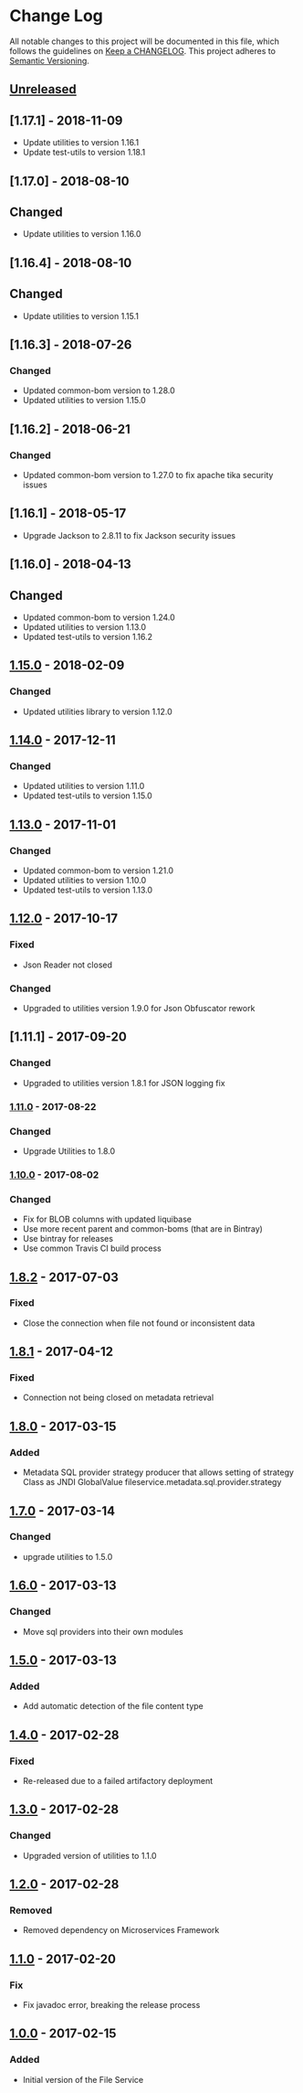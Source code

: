 # Change Log
All notable changes to this project will be documented in this file, which follows the guidelines 
on [Keep a CHANGELOG](http://keepachangelog.com/). This project adheres to 
[Semantic Versioning](http://semver.org/).

## [Unreleased]

## [1.17.1] - 2018-11-09
- Update utilities to version 1.16.1
- Update test-utils to version 1.18.1

## [1.17.0] - 2018-08-10

## Changed
- Update utilities to version 1.16.0

## [1.16.4] - 2018-08-10

## Changed
- Update utilities to version 1.15.1

## [1.16.3] - 2018-07-26

### Changed
- Updated common-bom version to 1.28.0
- Updated utilities to version 1.15.0 

## [1.16.2] - 2018-06-21

### Changed
- Updated common-bom version to 1.27.0 to fix apache tika security issues

## [1.16.1] - 2018-05-17
- Upgrade Jackson to 2.8.11 to fix Jackson security issues 

## [1.16.0] - 2018-04-13

## Changed
- Updated common-bom to version 1.24.0
- Updated utilities to version 1.13.0
- Updated test-utils to version 1.16.2

## [1.15.0] - 2018-02-09
### Changed
- Updated utilities library to version 1.12.0

## [1.14.0] - 2017-12-11
### Changed
- Updated utilities to version 1.11.0
- Updated test-utils to version 1.15.0

## [1.13.0] - 2017-11-01

### Changed
- Updated common-bom to version 1.21.0
- Updated utilities to version 1.10.0
- Updated test-utils to version 1.13.0

## [1.12.0] - 2017-10-17

### Fixed
- Json Reader not closed

### Changed
- Upgraded to utilities version 1.9.0 for Json Obfuscator rework

## [1.11.1] - 2017-09-20

### Changed
- Upgraded to utilities version 1.8.1 for JSON logging fix

### [1.11.0] - 2017-08-22

### Changed
- Upgrade Utilities to 1.8.0

### [1.10.0] - 2017-08-02

### Changed
- Fix for BLOB columns with updated liquibase
- Use more recent parent and common-boms (that are in Bintray)
- Use bintray for releases
- Use common Travis CI build process

## [1.8.2] - 2017-07-03
### Fixed
- Close the connection when file not found or inconsistent data

## [1.8.1] - 2017-04-12
### Fixed
- Connection not being closed on metadata retrieval

## [1.8.0] - 2017-03-15
### Added
- Metadata SQL provider strategy producer that allows setting of strategy Class as JNDI GlobalValue 
fileservice.metadata.sql.provider.strategy 

## [1.7.0] - 2017-03-14
### Changed
- upgrade utilities to 1.5.0

## [1.6.0] - 2017-03-13
### Changed
- Move sql providers into their own modules

## [1.5.0] - 2017-03-13
### Added
- Add automatic detection of the file content type

## [1.4.0] - 2017-02-28
### Fixed
- Re-released due to a failed artifactory deployment

## [1.3.0] - 2017-02-28

### Changed
- Upgraded version of utilities to 1.1.0

## [1.2.0] - 2017-02-28

### Removed
- Removed dependency on Microservices Framework

## [1.1.0] - 2017-02-20

### Fix
- Fix javadoc error, breaking the release process

## [1.0.0] - 2017-02-15

### Added
- Initial version of the File Service

[Unreleased]: https://github.com/CJSCommonPlatform/microservice_framework/compare/release-1.15.0...HEAD
[1.15.0]: https://github.com/CJSCommonPlatform/file-service/compare/release-1.14.0...release-1.15.0
[1.14.0]: https://github.com/CJSCommonPlatform/file-service/compare/release-1.13.0...release-1.14.0
[1.13.0]: https://github.com/CJSCommonPlatform/file-service/compare/release-1.12.0...release-1.13.0
[1.12.0]: https://github.com/CJSCommonPlatform/file-service/compare/release-1.11.0...release-1.12.0
[1.11.0]: https://github.com/CJSCommonPlatform/file-service/compare/release-1.10.0...release-1.11.0
[1.10.0]: https://github.com/CJSCommonPlatform/file-service/compare/release-1.8.0...release-1.10.0
[1.8.2]: https://github.com/CJSCommonPlatform/file-service/compare/release-1.8.1...release-1.8.2
[1.8.1]: https://github.com/CJSCommonPlatform/file-service/compare/release-1.8.0...release-1.8.1
[1.8.0]: https://github.com/CJSCommonPlatform/file-service/compare/release-1.7.0...release-1.8.0
[1.7.0]: https://github.com/CJSCommonPlatform/file-service/compare/release-1.6.0...release-1.7.0
[1.6.0]: https://github.com/CJSCommonPlatform/file-service/compare/release-1.5.0...release-1.6.0
[1.5.0]: https://github.com/CJSCommonPlatform/file-service/compare/release-1.4.0...release-1.5.0
[1.4.0]: https://github.com/CJSCommonPlatform/file-service/compare/release-1.3.0...release-1.4.0
[1.3.0]: https://github.com/CJSCommonPlatform/file-service/compare/release-1.2.0...release-1.3.0
[1.2.0]: https://github.com/CJSCommonPlatform/file-service/compare/release-1.1.0...release-1.2.0
[1.1.0]: https://github.com/CJSCommonPlatform/file-service/compare/release-1.0.0...release-1.1.0
[1.0.0]: https://github.com/CJSCommonPlatform/file-service/commits/release-1.0.0
